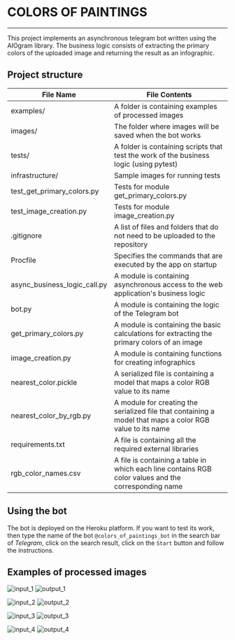# COLORS OF PAINTINGS
___
This project implements an asynchronous telegram bot 
written using the AIOgram library. The business 
logic consists of extracting the primary colors of 
the uploaded image and returning the result as an 
infographic.

## Project structure

File Name | File Contents
----------|---------------
examples/ | A folder is containing examples of processed images
images/ | The folder where images will be saved when the bot works
tests/ | A folder is containing scripts that test the work of the business logic (using pytest)
infrastructure/ | Sample images for running tests
test_get_primary_colors.py | Tests for module get_primary_colors.py
test_image_creation.py | Tests for module image_creation.py
.gitignore | A list of files and folders that do not need to be uploaded to the repository
Procfile | Specifies the commands that are executed by the app on startup
async_business_logic_call.py | A module is containing asynchronous access to the web application's business logic
bot.py | A module is containing the logic of the Telegram bot
get_primary_colors.py | A module is containing the basic calculations for extracting the primary colors of an image
image_creation.py | A module is containing functions for creating infographics
nearest_color.pickle | A serialized file is containing a model that maps a color RGB value to its name
nearest_color_by_rgb.py | A module for creating the serialized file that containing a model that maps a color RGB value to its name
requirements.txt | A file is containing all the required external libraries
rgb_color_names.csv | A file is containing a table in which each line contains RGB color values and the corresponding name

## Using the bot

The bot is deployed on the Heroku platform. If you 
want to test its work, then type the name of the bot 
`@colors_of_paintings_bot` in the search bar of 
*Telegram*, click on the search result, click on the 
`Start` button and follow the instructions.

## Examples of processed images

![input_1](/examples/input_1.png) ![output_1](/examples/output_1.png)

![input_2](/examples/input_2.bmp) ![output_2](/examples/output_2.png)

![input_3](/examples/input_3.jpeg) ![output_3](/examples/output_3.png)

![input_4](/examples/input_4.jpg) ![output_4](/examples/output_4.png)
